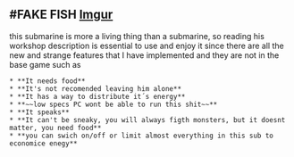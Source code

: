 #**FAKE FISH**
[Imgur](https://i.imgur.com/9bOmeyg.png)
---
this submarine is more a living thing than a submarine, so reading his workshop description is essential to use and enjoy it since there are all the new
and strange features that I have implemented and they are not in the base game such as

    * **It needs food**
    * **It's not recomended leaving him alone**
    * **It has a way to distribute it´s energy**
    * **~~low specs PC wont be able to run this shit~~**
    * **It speaks**
    * **It can't be sneaky, you will always figth monsters, but it doesnt matter, you need food**
    * **you can swich on/off or limit almost everything in this sub to economice enegy**